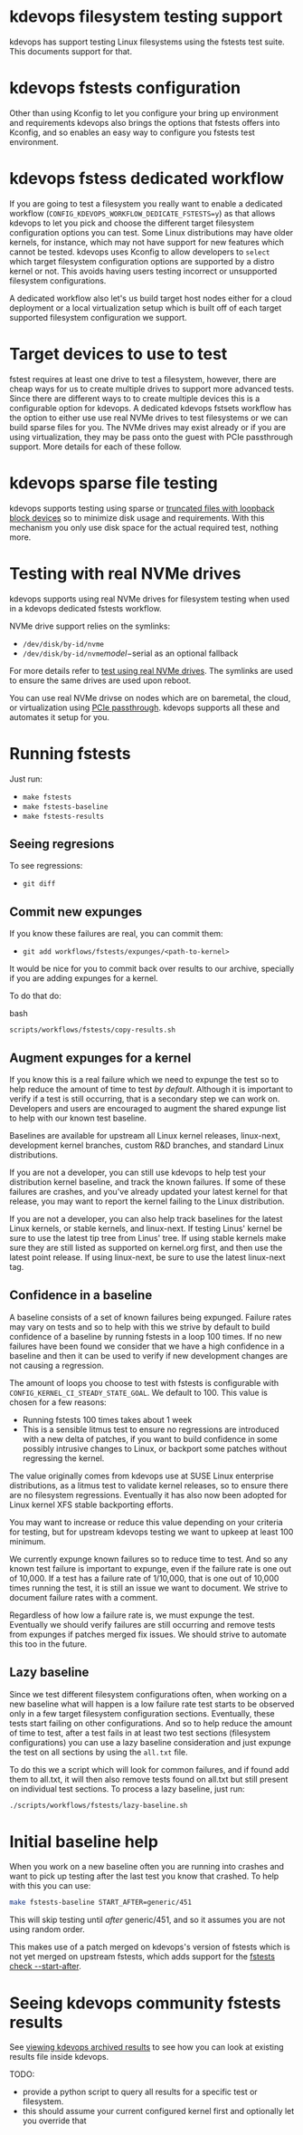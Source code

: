 # kdevops filesystem testing support

kdevops has support testing Linux filesystems using the fstests test suite.
This documents support for that.

# kdevops fstests configuration

Other than using Kconfig to let you configure your bring up environment and
requirements kdevops also brings the options that fstests offers into Kconfig,
and so enables an easy way to configure you fstests test environment.

# kdevops fstess dedicated workflow

If you are going to test a filesystem you really want to enable a dedicated
workflow (`CONFIG_KDEVOPS_WORKFLOW_DEDICATE_FSTESTS=y`) as that allows kdevops
to let you pick and choose the different target filesystem configuration options
you can test. Some Linux distributions may have older kernels, for instance,
which may not have support for new features which cannot be tested. kdevops uses
Kconfig to allow developers to `select` which target filesystem configuration
options are supported by a distro kernel or not. This avoids having users
testing incorrect or unsupported filesystem configurations.

A dedicated workflow also let's us build target host nodes either for a cloud
deployment or a local virtualization setup which is built off of each target
supported filesystem configuration we support.

# Target devices to use to test

fstest requires at least one drive to test a filesystem, however, there are
cheap ways for us to create multiple drives to support more advanced tests.
Since there are different ways to to create multiple devices this is a
configurable option for kdevops. A dedicated kdevops fstsets workflow has the
option to either use use real NVMe drives to test filesystems or we can build
sparse files for you. The NVMe drives may exist already or if you are using
virtualization, they may be pass onto the guest with PCIe passthrough support.
More details for each of these follow.

# kdevops sparse file testing

kdevops supports testing using sparse or
[truncated files with loopback block devices](docs/testing-with-loopback.md)
so to minimize disk usage and requirements. With this mechanism you only use
disk space for the actual required test, nothing more.

# Testing with real NVMe drives

kdevops supports using real NVMe drives for filesystem testing when used in
a kdevops dedicated fstests workflow.

NVMe drive support relies on the symlinks:

  * `/dev/disk/by-id/nvme`
  * `/dev/disk/by-id/nvme`$model-$serial as an optional fallback

For more details refer to [test using real NVMe drives](docs/testing-with-nvme.md).
The symlinks are used to ensure the same drives are used upon reboot.

You can use real NVMe drivse on nodes which are on baremetal, the cloud,
or virtualization using [PCIe passthrough](docs/libvirt-pcie-passthrough.md).
kdevops supports all these and automates it setup for you.

# Running fstests

Just run:

  * `make fstests`
  * `make fstests-baseline`
  * `make fstests-results`

## Seeing regresions

To see regressions:

  * `git diff`

## Commit new expunges

If you know these failures are real, you can commit them:

  * `git add workflows/fstests/expunges/<path-to-kernel>`

It would be nice for you to commit back over results to our archive, specially
if you are adding expunges for a kernel.

To do that do:

bash
```
scripts/workflows/fstests/copy-results.sh
```

## Augment expunges for a kernel

If you know this is a real failure which we need to expunge the test so to
help reduce the amount of time to test *by default*. Although it is important
to verify if a test is still occurring, that is a secondary step we can work
on. Developers and users are encouraged to augment the shared expunge list to
help with our known test baseline.

Baselines are available for upstream all Linux kernel releases, linux-next,
development kernel branches, custom R&D branches, and standard Linux
distributions.

If you are not a developer, you can still use kdevops to help test your
distribution kernel baseline, and track the known failures. If some of these
failures are crashes, and you've already updated your latest kernel for that
release, you may want to report the kernel failing to the Linux distribution.

If you are not a developer, you can also help track baselines for the latest
Linux kernels, or stable kernels, and linux-next. If testing Linus' kernel
be sure to use the latest tip tree from Linus' tree. If using stable kernels
make sure they are still listed as supported on kernel.org first, and then
use the latest point release. If using linux-next, be sure to use the
latest linux-next tag.

## Confidence in a baseline

A baseline consists of a set of known failures being expunged. Failure rates may
vary on tests and so to help with this we strive by default to build confidence
of a baseline by running fstests in a loop 100 times.  If no new failures have
been found we consider that we have a high confidence in a baseline and then
it can be used to verify if new development changes are not causing a regression.

The amount of loops you choose to test with fstests is configurable
with `CONFIG_KERNEL_CI_STEADY_STATE_GOAL`. We default to 100. This value
is chosen for a few reasons:

  * Running fstests 100 times takes about 1 week
  * This is a sensible litmus test to ensure no regressions are
    introduced with a new delta of patches, if you want to build confidence
    in some possibly intrusive changes to Linux, or backport some patches
    without regressing the kernel.

The value originally comes from kdevops use at SUSE Linux enterprise
distributions, as a litmus test to validate kernel releases, so to ensure
there are no filesystem regressions. Eventually it has also now been adopted
for Linux kernel XFS stable backporting efforts.

You may want to increase or reduce this value depending on your criteria for
testing, but for upstream kdevops testing we want to upkeep at least 100 minimum.

We currently expunge known failures so to reduce time to test. And so any known
test failure is important to expunge, even if the failure rate is one out of
10,000. If a test has a failure rate of 1/10,000, that is one out of 10,000
times running the test, it is still an issue we want to document. We strive
to document failure rates with a comment.

Regardless of how low a failure rate is, we must expunge the test. Eventually
we should verify failures are still occurring and remove tests from expunges
if patches merged fix issues. We should strive to automate this too in the
future.

## Lazy baseline

Since we test different filesystem configurations often, when working on a new
baseline what will happen is a low failure rate test starts to be observed only
in a few target filesystem configuration sections. Eventually, these tests start
failing on other configurations. And so to help reduce the amount of time to
test, after a test fails in at least two test sections (filesystem
configurations) you can use a lazy baseline consideration and just expunge
the test on all sections by using the `all.txt` file.

To do this we a script which will look for common failures, and if found
add them to all.txt, it will then also remove tests found on all.txt but
still present on individual test sections. To process a lazy baseline,
just run:

```bash
./scripts/workflows/fstests/lazy-baseline.sh
```

# Initial baseline help

When you work on a new baseline often you are running into crashes and want
to pick up testing after the last test you know that crashed. To help with this
you can use:

```bash
make fstests-baseline START_AFTER=generic/451
```

This will skip testing until *after* generic/451, and so it assumes you are
not using  random order.

This makes use of a patch merged on kdevops's version of fstests which is
not yet merged on upstream fstests, which adds support for the
[fstests check --start-after](https://lore.kernel.org/all/20230907221030.3037715-1-mcgrof@kernel.org/).

# Seeing kdevops community fstests results

See [viewing kdevops archived results](docs/viewing-fstests-results.md) to see
how you can look at existing results file inside kdevops.

TODO:
  * provide a python script to query all results for a specific test or filesystem.
  * this should assume your current configured kernel first and optionally
    let you override that
